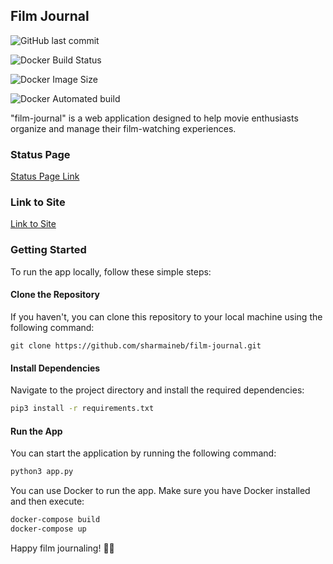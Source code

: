 ## Film Journal

![GitHub last commit](https://img.shields.io/github/last-commit/sharmaineb/film-journal)

![Docker Build Status](https://img.shields.io/docker/build/sharshar7/film-journal)

![Docker Image Size](https://img.shields.io/docker/build/sharshar7/film-journal)

![Docker Automated build](https://img.shields.io/docker/build/sharshar7/film-journal)




"film-journal" is a web application designed to help movie enthusiasts organize and manage their film-watching experiences. 

### Status Page
[Status Page Link](https://stats.uptimerobot.com/ZxZ8nCPQOR/795385174)

### Link to Site
[Link to Site](https://film-journal-app.dev.shaaaarmaineb.me/)

### Getting Started

To run the app locally, follow these simple steps:

#### Clone the Repository

If you haven't, you can clone this repository to your local machine using the following command:

```
git clone https://github.com/sharmaineb/film-journal.git
```

#### Install Dependencies

Navigate to the project directory and install the required dependencies:

```bash
pip3 install -r requirements.txt
```

#### Run the App

You can start the application by running the following command:

```bash
python3 app.py
```
You can use Docker to run the app. Make sure you have Docker installed and then execute:

```bash
docker-compose build
docker-compose up
```
Happy film journaling! 🎥📝

